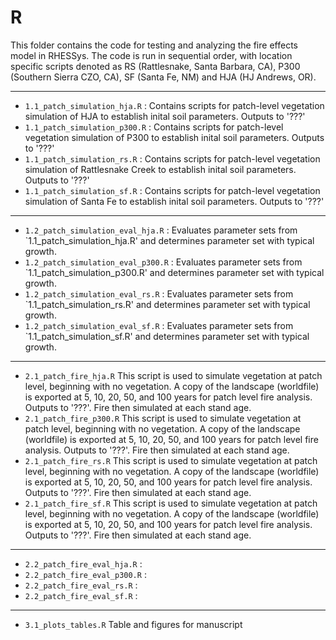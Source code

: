 # R

This folder contains the code for testing and analyzing the fire effects model in RHESSys. The code is run in sequential order, with location specific scripts denoted as RS (Rattlesnake, Santa Barbara, CA), P300 (Southern Sierra CZO, CA), SF (Santa Fe, NM) and HJA (HJ Andrews, OR).

---

* `1.1_patch_simulation_hja.R` : Contains scripts for patch-level vegetation simulation of HJA to establish inital soil parameters. Outputs to '???'
* `1.1_patch_simulation_p300.R` : Contains scripts for patch-level vegetation simulation of P300 to establish inital soil parameters. Outputs to '???'
* `1.1_patch_simulation_rs.R` : Contains scripts for patch-level vegetation simulation of Rattlesnake Creek to establish inital soil parameters. Outputs to '???'
* `1.1_patch_simulation_sf.R` : Contains scripts for patch-level vegetation simulation of Santa Fe to establish inital soil parameters. Outputs to '???'

---

* `1.2_patch_simulation_eval_hja.R` : Evaluates parameter sets from `1.1_patch_simulation_hja.R' and determines parameter set with typical growth.
* `1.2_patch_simulation_eval_p300.R` : Evaluates parameter sets from `1.1_patch_simulation_p300.R' and determines parameter set with typical growth.
* `1.2_patch_simulation_eval_rs.R` : Evaluates parameter sets from `1.1_patch_simulation_rs.R' and determines parameter set with typical growth.
* `1.2_patch_simulation_eval_sf.R` : Evaluates parameter sets from `1.1_patch_simulation_sf.R' and determines parameter set with typical growth.

---

* `2.1_patch_fire_hja.R` This script is used to simulate vegetation at patch level, beginning with no vegetation. A copy of the landscape (worldfile) is exported at 5, 10, 20, 50, and 100 years for patch level fire analysis. Outputs to '???'. Fire then simulated at each stand age.
* `2.1_patch_fire_p300.R` This script is used to simulate vegetation at patch level, beginning with no vegetation. A copy of the landscape (worldfile) is exported at 5, 10, 20, 50, and 100 years for patch level fire analysis. Outputs to '???'. Fire then simulated at each stand age.
* `2.1_patch_fire_rs.R` This script is used to simulate vegetation at patch level, beginning with no vegetation. A copy of the landscape (worldfile) is exported at 5, 10, 20, 50, and 100 years for patch level fire analysis. Outputs to '???'. Fire then simulated at each stand age.
* `2.1_patch_fire_sf.R` This script is used to simulate vegetation at patch level, beginning with no vegetation. A copy of the landscape (worldfile) is exported at 5, 10, 20, 50, and 100 years for patch level fire analysis. Outputs to '???'. Fire then simulated at each stand age.

---

* `2.2_patch_fire_eval_hja.R` : 
* `2.2_patch_fire_eval_p300.R` : 
* `2.2_patch_fire_eval_rs.R` : 
* `2.2_patch_fire_eval_sf.R` : 

---

* `3.1_plots_tables.R` Table and figures for manuscript

